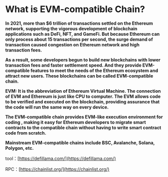 # What is EVM-compatible Chain?

&#x20;**In 2021, more than $6 trillion of transactions settled on the Ethereum network, supporting the vigorous development of blockchain applications such as DeFi, NFT, and GameFi. But because Ethereum can only process about 15 transactions per second, the surge demand of transaction caused congestion on Ethereum network and high transaction fees.**

&#x20; **As a result, some developers begun to build new blockchains with lower transaction fees and faster settlement speed. And they provide EVM-compatible features to meet the needs of the Ethereum ecosystem and attract new users. These blockchains can be called EVM-compatible chain.**

&#x20; **EVM: It is the abbreviation of Ethereum Virtual Machine. The connection of EVM and Ethereum is just like CPU to computer. The EVM allows code to be verified and executed on the blockchain, providing assurance that the code will run the same way on every device.**

&#x20; **The EVM-compatible chain provides EVM-like execution environment for coding , making it easy for Ethereum developers to migrate smart contracts to the compatible chain without having to write smart contract code from scratch.**

&#x20; **Mainstream EVM-compatible chains include BSC, Avalanche, Solana, Polygon, etc.**

&#x20;tool：[https://defillama.com/](https://defillama.com/) &#x20;

RPC：[https://chainlist.org/](https://chainlist.org/)
